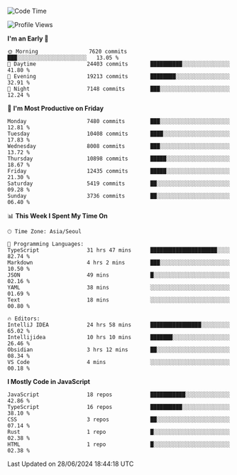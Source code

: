 <!--START_SECTION:waka-->
![Code Time](http://img.shields.io/badge/Code%20Time-6%2C323%20hrs%2026%20mins-blue)

![Profile Views](http://img.shields.io/badge/Profile%20Views-0-blue)

**I'm an Early 🐤** 

```text
🌞 Morning                7620 commits        ███░░░░░░░░░░░░░░░░░░░░░░   13.05 % 
🌆 Daytime                24403 commits       ██████████░░░░░░░░░░░░░░░   41.80 % 
🌃 Evening                19213 commits       ████████░░░░░░░░░░░░░░░░░   32.91 % 
🌙 Night                  7148 commits        ███░░░░░░░░░░░░░░░░░░░░░░   12.24 % 
```
📅 **I'm Most Productive on Friday** 

```text
Monday                   7480 commits        ███░░░░░░░░░░░░░░░░░░░░░░   12.81 % 
Tuesday                  10408 commits       ████░░░░░░░░░░░░░░░░░░░░░   17.83 % 
Wednesday                8008 commits        ███░░░░░░░░░░░░░░░░░░░░░░   13.72 % 
Thursday                 10898 commits       █████░░░░░░░░░░░░░░░░░░░░   18.67 % 
Friday                   12435 commits       █████░░░░░░░░░░░░░░░░░░░░   21.30 % 
Saturday                 5419 commits        ██░░░░░░░░░░░░░░░░░░░░░░░   09.28 % 
Sunday                   3736 commits        ██░░░░░░░░░░░░░░░░░░░░░░░   06.40 % 
```


📊 **This Week I Spent My Time On** 

```text
🕑︎ Time Zone: Asia/Seoul

💬 Programming Languages: 
TypeScript               31 hrs 47 mins      █████████████████████░░░░   82.74 % 
Markdown                 4 hrs 2 mins        ███░░░░░░░░░░░░░░░░░░░░░░   10.50 % 
JSON                     49 mins             █░░░░░░░░░░░░░░░░░░░░░░░░   02.16 % 
YAML                     38 mins             ░░░░░░░░░░░░░░░░░░░░░░░░░   01.69 % 
Text                     18 mins             ░░░░░░░░░░░░░░░░░░░░░░░░░   00.80 % 

🔥 Editors: 
IntelliJ IDEA            24 hrs 58 mins      ████████████████░░░░░░░░░   65.02 % 
Intellijidea             10 hrs 10 mins      ███████░░░░░░░░░░░░░░░░░░   26.46 % 
Obsidian                 3 hrs 12 mins       ██░░░░░░░░░░░░░░░░░░░░░░░   08.34 % 
VS Code                  4 mins              ░░░░░░░░░░░░░░░░░░░░░░░░░   00.18 % 
```

**I Mostly Code in JavaScript** 

```text
JavaScript               18 repos            ███████████░░░░░░░░░░░░░░   42.86 % 
TypeScript               16 repos            ██████████░░░░░░░░░░░░░░░   38.10 % 
CSS                      3 repos             ██░░░░░░░░░░░░░░░░░░░░░░░   07.14 % 
Rust                     1 repo              █░░░░░░░░░░░░░░░░░░░░░░░░   02.38 % 
HTML                     1 repo              █░░░░░░░░░░░░░░░░░░░░░░░░   02.38 % 
```




 Last Updated on 28/06/2024 18:44:18 UTC
<!--END_SECTION:waka-->
